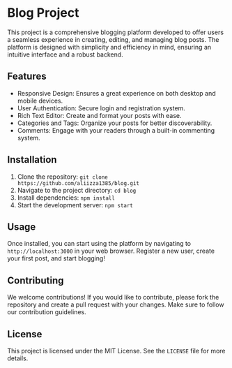 <!DOCTYPE html>
<html lang="en">
<head>
    <meta charset="UTF-8">

</head>
<body>
    <h1>Blog Project</h1>
    <p>This project is a comprehensive blogging platform developed to offer users a seamless experience in creating, editing, and managing blog posts. The platform is designed with simplicity and efficiency in mind, ensuring an intuitive interface and a robust backend.</p>
    <h2>Features</h2>
    <ul>
        <li>Responsive Design: Ensures a great experience on both desktop and mobile devices.</li>
        <li>User Authentication: Secure login and registration system.</li>
        <li>Rich Text Editor: Create and format your posts with ease.</li>
        <li>Categories and Tags: Organize your posts for better discoverability.</li>
        <li>Comments: Engage with your readers through a built-in commenting system.</li>
    </ul>
    <h2>Installation</h2>
    <ol>
        <li>Clone the repository: <code>git clone https://github.com/aliizza1385/blog.git</code></li>
        <li>Navigate to the project directory: <code>cd blog</code></li>
        <li>Install dependencies: <code>npm install</code></li>
        <li>Start the development server: <code>npm start</code></li>
    </ol>
    <h2>Usage</h2>
    <p>Once installed, you can start using the platform by navigating to <code>http://localhost:3000</code> in your web browser. Register a new user, create your first post, and start blogging!</p>
    <h2>Contributing</h2>
    <p>We welcome contributions! If you would like to contribute, please fork the repository and create a pull request with your changes. Make sure to follow our contribution guidelines.</p>
    <h2>License</h2>
    <p>This project is licensed under the MIT License. See the <code>LICENSE</code> file for more details.</p>
</body>
</html>
